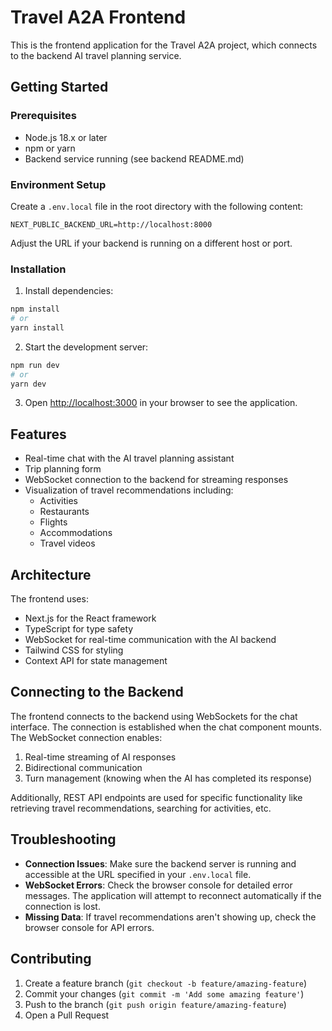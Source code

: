 # Travel A2A Frontend

This is the frontend application for the Travel A2A project, which connects to the backend AI travel planning service.

## Getting Started

### Prerequisites

- Node.js 18.x or later
- npm or yarn
- Backend service running (see backend README.md)

### Environment Setup

Create a `.env.local` file in the root directory with the following content:

```
NEXT_PUBLIC_BACKEND_URL=http://localhost:8000
```

Adjust the URL if your backend is running on a different host or port.

### Installation

1. Install dependencies:

```bash
npm install
# or
yarn install
```

2. Start the development server:

```bash
npm run dev
# or
yarn dev
```

3. Open [http://localhost:3000](http://localhost:3000) in your browser to see the application.

## Features

- Real-time chat with the AI travel planning assistant
- Trip planning form
- WebSocket connection to the backend for streaming responses
- Visualization of travel recommendations including:
  - Activities
  - Restaurants
  - Flights
  - Accommodations
  - Travel videos

## Architecture

The frontend uses:

- Next.js for the React framework
- TypeScript for type safety
- WebSocket for real-time communication with the AI backend
- Tailwind CSS for styling
- Context API for state management

## Connecting to the Backend

The frontend connects to the backend using WebSockets for the chat interface. The connection is established when the chat component mounts. The WebSocket connection enables:

1. Real-time streaming of AI responses
2. Bidirectional communication
3. Turn management (knowing when the AI has completed its response)

Additionally, REST API endpoints are used for specific functionality like retrieving travel recommendations, searching for activities, etc.

## Troubleshooting

- **Connection Issues**: Make sure the backend server is running and accessible at the URL specified in your `.env.local` file.
- **WebSocket Errors**: Check the browser console for detailed error messages. The application will attempt to reconnect automatically if the connection is lost.
- **Missing Data**: If travel recommendations aren't showing up, check the browser console for API errors.

## Contributing

1. Create a feature branch (`git checkout -b feature/amazing-feature`)
2. Commit your changes (`git commit -m 'Add some amazing feature'`)
3. Push to the branch (`git push origin feature/amazing-feature`)
4. Open a Pull Request
